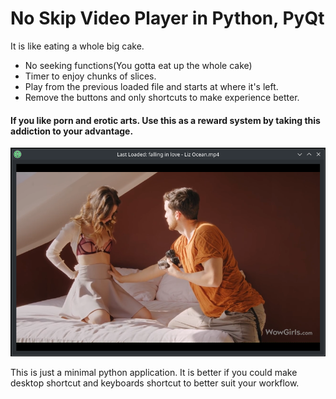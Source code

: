 # No Skip Video Player in Python, PyQt

It is like eating a whole big cake. 
- No seeking functions(You gotta eat up the whole cake)
- Timer to enjoy chunks of slices.
- Play from the previous loaded file and starts at where it's left.
- Remove the buttons and only shortcuts to make experience better. 

#### If you like porn and erotic arts. Use this as a reward system by taking this addiction to your advantage. 
![Screenshot1](screenshots/1.png)

This is just a minimal python application. It is better if you could make desktop shortcut and keyboards shortcut to better suit your workflow. 